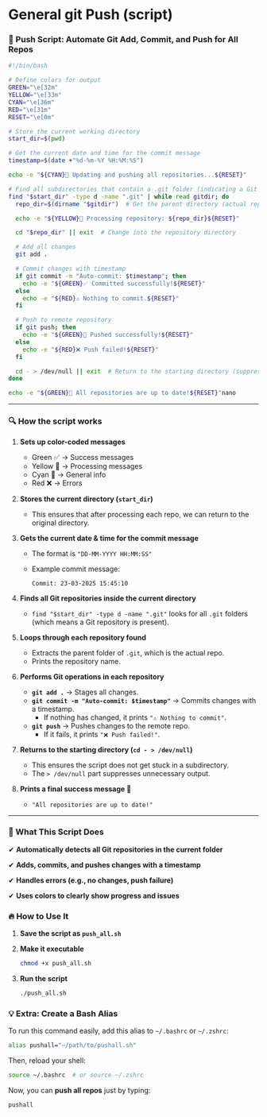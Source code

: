 # General git Push (script)

### **📜 Push Script: Automate Git Add, Commit, and Push for All Repos**

```bash
#!/bin/bash

# Define colors for output
GREEN="\e[32m"
YELLOW="\e[33m"
CYAN="\e[36m"
RED="\e[31m"
RESET="\e[0m"

# Store the current working directory
start_dir=$(pwd)

# Get the current date and time for the commit message
timestamp=$(date +"%d-%m-%Y %H:%M:%S")

echo -e "${CYAN}🔄 Updating and pushing all repositories...${RESET}"

# Find all subdirectories that contain a .git folder (indicating a Git repo)
find "$start_dir" -type d -name ".git" | while read gitdir; do
  repo_dir=$(dirname "$gitdir")  # Get the parent directory (actual repo)

  echo -e "${YELLOW}📂 Processing repository: ${repo_dir}${RESET}"

  cd "$repo_dir" || exit  # Change into the repository directory

  # Add all changes
  git add .

  # Commit changes with timestamp
  if git commit -m "Auto-commit: $timestamp"; then
    echo -e "${GREEN}✅ Committed successfully!${RESET}"
  else
    echo -e "${RED}⚠️ Nothing to commit.${RESET}"
  fi

  # Push to remote repository
  if git push; then
    echo -e "${GREEN}🚀 Pushed successfully!${RESET}"
  else
    echo -e "${RED}❌ Push failed!${RESET}"
  fi

  cd - > /dev/null || exit  # Return to the starting directory (suppress output)
done

echo -e "${GREEN}🎉 All repositories are up to date!${RESET}"nano
```

---

### **🔍 How the script works**

1. **Sets up color-coded messages**
    - Green ✅ → Success messages
    - Yellow 📂 → Processing messages
    - Cyan 🔄 → General info
    - Red ❌ → Errors
2. **Stores the current directory (`start_dir`)**
    - This ensures that after processing each repo, we can return to the original directory.
3. **Gets the current date & time for the commit message**
    - The format is `"DD-MM-YYYY HH:MM:SS"`
    - Example commit message:
        
        ```
        Commit: 23-03-2025 15:45:10
        ```
        
4. **Finds all Git repositories inside the current directory**
    - `find "$start_dir" -type d -name ".git"` looks for all `.git` folders (which means a Git repository is present).
5. **Loops through each repository found**
    - Extracts the parent folder of `.git`, which is the actual repo.
    - Prints the repository name.
6. **Performs Git operations in each repository**
    - **`git add .`** → Stages all changes.
    - **`git commit -m "Auto-commit: $timestamp"`** → Commits changes with a timestamp.
        - If nothing has changed, it prints `"⚠️ Nothing to commit"`.
    - **`git push`** → Pushes changes to the remote repo.
        - If it fails, it prints `"❌ Push failed!"`.
7. **Returns to the starting directory (`cd - > /dev/null`)**
    - This ensures the script does not get stuck in a subdirectory.
    - The `> /dev/null` part suppresses unnecessary output.
8. **Prints a final success message 🎉**
    - `"All repositories are up to date!"`

---

### **🚀 What This Script Does**

✔ **Automatically detects all Git repositories in the current folder**

✔ **Adds, commits, and pushes changes with a timestamp**

✔ **Handles errors (e.g., no changes, push failure)**

✔ **Uses colors to clearly show progress and issues**

### **🔥 How to Use It**

1. **Save the script as `push_all.sh`**
2. **Make it executable**
    
    ```bash
    chmod +x push_all.sh
    ```
    
3. **Run the script**
    
    ```bash
    ./push_all.sh
    ```
    

### **💡 Extra: Create a Bash Alias**

To run this command easily, add this alias to `~/.bashrc` or `~/.zshrc`:

```bash
alias pushall="~/path/to/pushall.sh"
```

Then, reload your shell:

```bash
source ~/.bashrc  # or source ~/.zshrc
```

Now, you can **push all repos** just by typing:

```bash
pushall
```